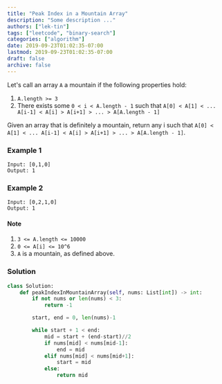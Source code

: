 ```yaml
---
title: "Peak Index in a Mountain Array"
description: "Some description ..."
authors: ["lek-tin"]
tags: ["leetcode", "binary-search"]
categories: ["algorithm"]
date: 2019-09-23T01:02:35-07:00
lastmod: 2019-09-23T01:02:35-07:00
draft: false
archive: false
---
```

Let's call an array `A` a mountain if the following properties hold:
1. `A.length >= 3`
2. There exists some `0 < i < A.length - 1` such that `A[0] < A[1] < ... A[i-1] < A[i] > A[i+1] > ... > A[A.length - 1]`

Given an array that is definitely a mountain, return any i such that `A[0] < A[1] < ... A[i-1] < A[i] > A[i+1] > ... > A[A.length - 1]`.

### Example 1
```
Input: [0,1,0]
Output: 1
```
### Example 2
```
Input: [0,2,1,0]
Output: 1
```

#### Note
1. `3 <= A.length <= 10000`
2. `0 <= A[i] <= 10^6`
3. `A` is a mountain, as defined above.

### Solution
```python
class Solution:
    def peakIndexInMountainArray(self, nums: List[int]) -> int:
        if not nums or len(nums) < 3:
            return -1

        start, end = 0, len(nums)-1

        while start + 1 < end:
            mid = start + (end-start)//2
            if nums[mid] < nums[mid-1]:
                end = mid
            elif nums[mid] < nums[mid+1]:
                start = mid
            else:
                return mid
```